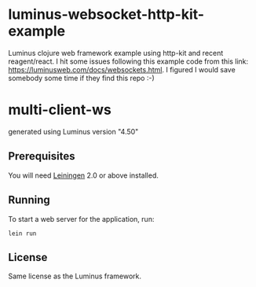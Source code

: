# luminus-websocket-http-kit-example
Luminus clojure web framework example using http-kit and recent reagent/react.  I hit some issues following this example code from this link: https://luminusweb.com/docs/websockets.html.  I figured I would save somebody some time if they find this repo :-)

# multi-client-ws

generated using Luminus version "4.50"

## Prerequisites

You will need [Leiningen][1] 2.0 or above installed.

[1]: https://github.com/technomancy/leiningen

## Running

To start a web server for the application, run:

    lein run 

## License

Same license as the Luminus framework.
